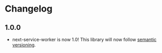 # Changelog

## 1.0.0

- next-service-worker is now 1.0! This library will now follow [semantic versioning](https://docs.npmjs.com/about-semantic-versioning).
